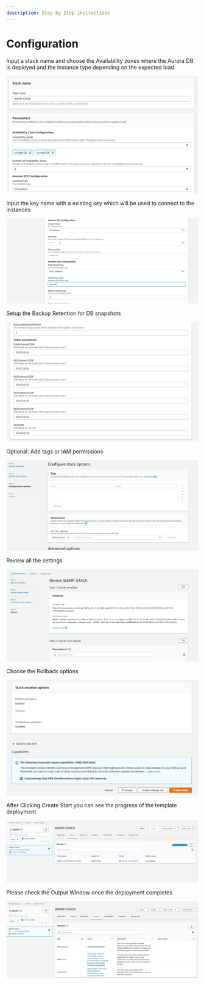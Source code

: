```yaml
---
description: Step by Step instructions
---
```


# Configuration

Input a stack name and choose the Availability zones where the Aurora DB is deployed and the instance type depending on the expected load.

![](<../../.gitbook/assets/image (23).png>)

Input the key name with a existing key which will be used to connect to the instances

![](<../../.gitbook/assets/image (18).png>)

Setup the Backup Retention for DB snapshots

![](<../../.gitbook/assets/image (26).png>)

Optional: Add tags or IAM permissions

![](<../../.gitbook/assets/image (28).png>)

Review all the settings

![](<../../.gitbook/assets/image (7).png>)

Choose the Rollback options

![](<../../.gitbook/assets/image (36).png>)

After Clicking Create Start you can see the progress of the template deployment

![](<../../.gitbook/assets/image (24).png>)

Please check the Output Window once the deployment completes

![](<../../.gitbook/assets/image (32).png>)


